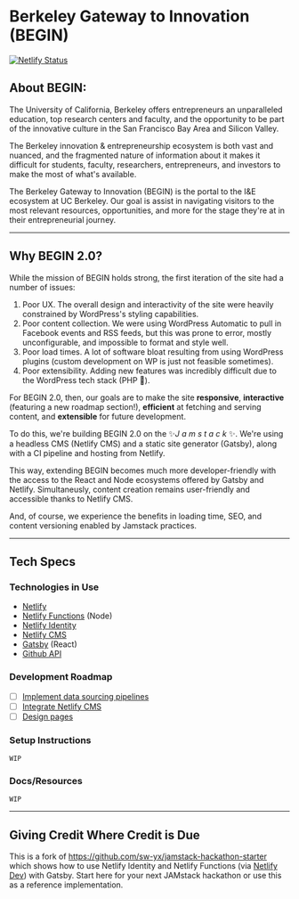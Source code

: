 # **Be**rkeley **G**ateway to **In**novation (**BEGIN**)

[![Netlify Status](https://api.netlify.com/api/v1/badges/fd23ba04-2e53-4410-bb9d-0e8fc3391a27/deploy-status)](https://app.netlify.com/sites/confident-shaw-66a094/deploys)


## About BEGIN:
The University of California, Berkeley offers entrepreneurs an unparalleled education, top research centers and faculty, and the opportunity to be part of the innovative culture in the San Francisco Bay Area and Silicon Valley.

The Berkeley innovation & entrepreneurship ecosystem is both vast and nuanced, and the fragmented nature of information about it makes it difficult for students, faculty, researchers, entrepreneurs, and investors to make the most of what's available.

The Berkeley Gateway to Innovation (BEGIN) is the portal to the I&E ecosystem at UC Berkeley. Our goal is assist in navigating visitors to the most relevant resources, opportunities, and more for the stage they're at in their entrepreneurial journey.

---

## Why BEGIN 2.0?
While the mission of BEGIN holds strong, the first iteration of the site had a number of issues:
1. Poor UX. The overall design and interactivity of the site were heavily constrained by WordPress's styling capabilities.
2. Poor content collection. We were using WordPress Automatic to pull in Facebook events and RSS feeds, but this was prone to error, mostly unconfigurable, and impossible to format and style well.
3. Poor load times. A lot of software bloat resulting from using WordPress plugins (custom development on WP is just not feasible sometimes).
3. Poor extensibility. Adding new features was incredibly difficult due to the WordPress tech stack (PHP 🤮).

For BEGIN 2.0, then, our goals are to make the site **responsive**, **interactive** (featuring a new roadmap section!), **efficient** at fetching and serving content, and **extensible** for future development.

To do this, we're building BEGIN 2.0 on the ✨*J a m s t a c k* ✨. We're using a headless CMS (Netlify CMS) and a static site generator (Gatsby), along with a CI pipeline and hosting from Netlify.

This way, extending BEGIN becomes much more developer-friendly with the access to the React and Node ecosystems offered by Gatsby and Netlify. Simultaneusly, content creation remains user-friendly and accessible thanks to Netlify CMS.

And, of course, we experience the benefits in loading time, SEO, and content versioning enabled by Jamstack practices.

---

## Tech Specs

### Technologies in Use
* [Netlify](https://github.com/netlify/cli)
* [Netlify Functions](https://github.com/netlify/functions) (Node)
* [Netlify Identity](https://github.com/netlify/netlify-identity-widget)
* [Netlify CMS](https://github.com/netlify/netlify-cms)
* [Gatsby](https://github.com/gatsbyjs/gatsby) (React)
* [Github API](https://github.com/github-tools/github)

### Development Roadmap
- [ ] [Implement data sourcing pipelines](https://github.com/akirillo/begin_2.0-jamstack/issues?q=is%3Aissue+is%3Aopen+label%3A%22data+sourcing%22)
- [ ] [Integrate Netlify CMS](https://github.com/akirillo/begin_2.0-jamstack/issues/8)
- [ ] [Design pages](https://github.com/akirillo/begin_2.0-jamstack/issues?q=is%3Aissue+is%3Aopen+label%3Apages)

### Setup Instructions
`WIP`

### Docs/Resources
`WIP`

---

## Giving Credit Where Credit is Due

This is a fork of https://github.com/sw-yx/jamstack-hackathon-starter which shows how to use Netlify Identity and Netlify Functions (via [Netlify Dev](https://www.netlify.com/products/dev/)) with Gatsby. Start here for your next JAMstack hackathon or use this as a reference implementation.
